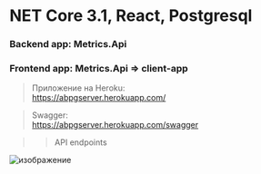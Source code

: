 # NET Core 3.1, React, Postgresql

### Backend app: Metrics.Api

### Frontend app: Metrics.Api => client-app

  
  
> Приложение на Heroku: <br />
https://abpgserver.herokuapp.com/

> Swagger: <br />
https://abpgserver.herokuapp.com/swagger

  

>> API endpoints

![изображение](https://user-images.githubusercontent.com/60661613/146065989-69597aac-563c-49fe-9ea3-9bc2e117c589.png)
